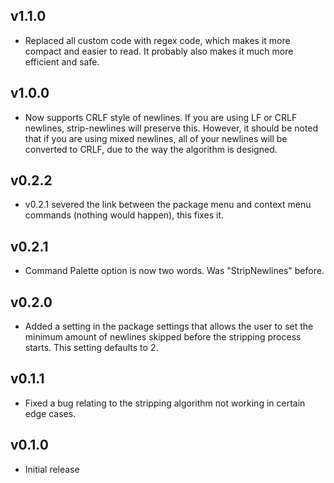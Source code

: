 ## v1.1.0

- Replaced all custom code with regex code, which makes it more compact and easier to read.  It probably also makes it much more efficient and safe.

## v1.0.0

- Now supports CRLF style of newlines.  If you are using LF or CRLF newlines, strip-newlines will preserve this.  However, it should be noted that if you are using mixed newlines, all of your newlines will be converted to CRLF, due to the way the algorithm is designed.

## v0.2.2

- v0.2.1 severed the link between the package menu and context menu commands (nothing would happen), this fixes it.

## v0.2.1

- Command Palette option is now two words.  Was "StripNewlines" before.

## v0.2.0

- Added a setting in the package settings that allows the user to set the minimum amount of newlines skipped before the stripping process starts.  This setting defaults to 2.

## v0.1.1

- Fixed a bug relating to the stripping algorithm not working in certain edge cases.

## v0.1.0

- Initial release
